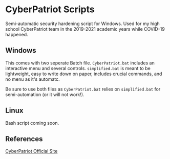 # CyberPatriot Scripts
Semi-automatic security hardening script for Windows.
Used for my high school CyberPatriot team in the 2019-2021 academic years while COVID-19 happened.

## Windows
This comes with two seperate Batch file. `CyberPatriot.bat` includes an interactive menu and several controls. `simplified.bat` is meant to be lightweight, easy to write down on paper, includes crucial commands, and no menu as it's automatc. 

Be sure to use both files as `CyberPatriot.bat` relies on `simplified.bat` for semi-automation (or it will not work!).

## Linux
Bash script coming soon.

## References
[CyberPatriot Official Site](https://www.uscyberpatriot.org)
